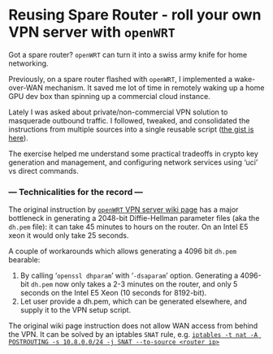 # Reusing Spare Router - roll your own VPN server with `openWRT`

Got a spare router?  `openWRT` can turn it into a swiss army knife for home networking.

Previously, on a spare router flashed with `openWRT`, I implemented a wake-over-WAN mechanism.  It saved me lot of time in remotely waking up a home GPU dev box than spinning up a commercial cloud instance.

Lately I was asked about private/non-commercial VPN solution to masquerade outbound traffic.  I followed, tweaked, and consolidated the instructions from multiple sources into a single reusable script ([the gist is here](https://gist.github.com/philtrade/88bf4168b33b35b04667c5d56bfbfd10)).

The exercise helped me understand some practical tradeoffs in crypto key generation and management, and configuring network services using ‘uci’ vs direct commands.


### — Technicalities for the record —

The original instruction by [`openWRT` VPN server wiki page](https://openwrt.org/docs/guide-user/services/vpn/openvpn/server) has a major bottleneck in generating a 2048-bit Diffie-Hellman parameter files (aka the `dh.pem` file): it can take 45 minutes to hours on the router.  On an Intel E5 xeon it would only take 25 seconds.

A couple of workarounds which allows generating a 4096 bit `dh.pem` bearable:

1. By calling ‘`openssl dhparam`’ with ‘`-dsaparam`’ option.  Generating a 4096-bit `dh.pem` now only takes a 2-3 minutes on the router, and only 5 seconds on the Intel E5 Xeon (10 seconds for 8192-bit).
2. Let user provide a dh.pem, which can be generated elsewhere, and supply it to the VPN setup script.

The original wiki page instruction does not allow WAN access from behind the VPN. It can be solved by an iptables `SNAT` rule, e.g. [`iptables -t nat -A POSTROUTING -s 10.8.0.0/24 -j SNAT --to-source <router ip>`](http://dani.foroselectronica.es/openvpn-openwrt-secure-browsing-from-your-mobile-phone-283/)
